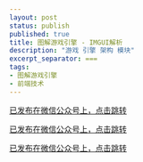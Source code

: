 ```yaml
---
layout: post
status: publish
published: true
title: 图解游戏引擎 - IMGUI解析
description: "游戏 引擎 架构 模块"
excerpt_separator: ===
tags:
- 图解游戏引擎
- 前端技术
---
```


[已发布在微信公众号上，点击跳转](https://mp.weixin.qq.com/s/6PHSrPYOd9V5DWwEfA65dg)

[已发布在微信公众号上，点击跳转](https://mp.weixin.qq.com/s/6PHSrPYOd9V5DWwEfA65dg)

[已发布在微信公众号上，点击跳转](https://mp.weixin.qq.com/s/6PHSrPYOd9V5DWwEfA65dg)

